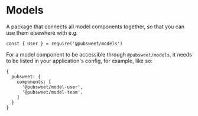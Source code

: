 # Models

A package that connects all model components together, so that you can use them elsewhere with e.g.

```
const { User } = require('@pubsweet/models')
```

For a model component to be accessible through `@pubsweet/models`, it needs to be listed in your application's config, for example, like so:

```
{
  pubsweet: {
    components: [
      '@pubsweet/model-user',
      '@pubsweet/model-team',
    ]
  }
}
```
